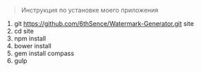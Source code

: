 >Инструкция по установке моего приложения1. git https://github.com/6thSence/Watermark-Generator.git site2. cd site3. npm install4. bower install5. gem install compass6. gulp